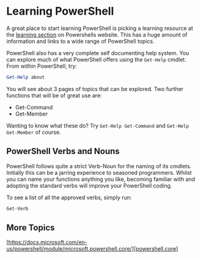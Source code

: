 # Learning PowerShell

A great place to start learning PowerShell is picking a learning resource at the [learning section][] on Powershells website.
This has a huge amount of information and links to a wide range of PowerShell topics.

PowerShell also has a very complete self documenting help system.
You can explore much of what PowerShell offers using the `Get-Help` cmdlet.
From within PowerShell, try:

```PowerShell
Get-Help about
```

You will see about 3 pages of topics that can be explored.
Two further functions that will be of great use are:

- Get-Command
- Get-Member

Wanting to know what these do?
Try `Get-Help Get-Command` and `Get-Help Get-Member` of course.

## PowerShell Verbs and Nouns

PowerShell follows quite a strict Verb-Noun for the naming of its cmdlets.
Initially this can be a jarring experience to seasoned programmers.
Whilst you can name your functions anything you like, becoming familiar with and adopting the standard verbs will improve your PowerShell coding.

To see a list of all the approved verbs, simply run:

```PowerShell
Get-Verb
```

## More Topics

[https://docs.microsoft.com/en-us/powershell/module/microsoft.powershell.core/][powershell.core]

[powershell.core]: https://learn.microsoft.com/en-us/powershell/module/microsoft.powershell.core/
[learning section]: https://learn.microsoft.com/en-us/powershell/scripting/learn/more-powershell-learning

